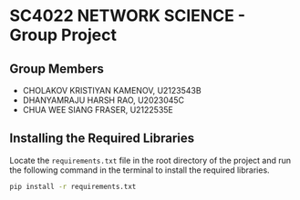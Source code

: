 # SC4022 NETWORK SCIENCE - Group Project

## Group Members

- CHOLAKOV KRISTIYAN KAMENOV, U2123543B
- DHANYAMRAJU HARSH RAO, U2023045C
- CHUA WEE SIANG FRASER, U2122535E

## Installing the Required Libraries

Locate the `requirements.txt` file in the root directory of the project and run the following command in the terminal to
install the required libraries.

```bash
pip install -r requirements.txt
```